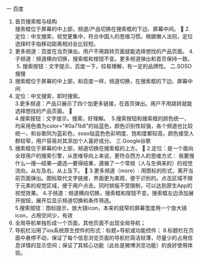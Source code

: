 一 百度
   1. 首页搜索框与结构   
  搜索框位于屏幕的中上部，频道/产品切换在搜索框的下边、屏幕中间。 
  2.定位：中文搜索，视觉更集中，符合中国人的思维习惯。根据懒人法则，定位选择时手指移动距离相对会比较短。  
  3. 更多频道：百度在当页弹出。用户不用跳转页面就能选择想找的产品页面。
  4.子频道：频道横向切换，搜索框和按钮不变。更多频道弹出和首页保持一致。 
  5. 搜索按钮：文字提示，百度一下，较易理解，有一定的品牌性。
二.SOSO搜搜
  1. 搜索框位于屏幕的中上部，和百度一样，频道切换，在搜索框的下边、屏幕中间
  2. 定位：中文搜索，即时搜索。  
  3.更多频道：产品只展示了四个加更多链接，在首页弹出。用户不用跳转就能选择想找的产品页面。   
  4.搜索按钮：文字提示，搜索，好理解。
  5.搜索按钮和搜索框的颜色统一，均采用色值为color="#0a71b8"的钴蓝色，颜色识别性较强，各个频道也比较统一，和谷歌同为蓝彩色，soso钴蓝色色彩明度、饱和度都较高，颜色接受人群较窄，用户容易对其添加个人喜好成分。
三.Google谷歌
   1. 搜索框位于屏幕的中上部，频道切换在搜索框的上方。 
   2.定位：是一个面向全球用户的搜索引擎，从思维导向上来说，更符合西方人的思维方式：  我要搜什么—搜—结果—遴选—要得结果，遵循了一个常规（人与生俱来的）的视觉流向，从左及右，从上及下。 
   3.更多频道（more）: 用图标的形式，离开当前页面弹出。图标取代文字链接，界面更为美观，便于识别的。点击区域不限于元素的视觉区域，便于用户点击。同时排版不受限制，可以达到原生App的视觉效果。 
   4.子频道：频道横向切换，搜索框和按钮不变。搜索框左边添加展开按钮，展开后显示频道切换和条件筛选。  
   5.搜索按钮：图标提示，放大镜icon，本来的就窄的屏幕宽度用一个放大镜icon，占用空间少，有效
   6. 全局导航单独形成一个页面，其他页面不出现全局导航；
  7. 导航栏沿用了ios系统原生控件的形式：标题+导航或功能控件； 
  8.标题栏在页面中悬停不动，保证了每个信息浏览页面的导航栏简洁轻薄，尽量少的占用信息详情的显示空间；保证了其核心功能（此处是微博浏览功能）的良好使用体验。
